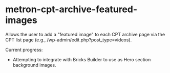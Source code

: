 # metron-cpt-archive-featured-images

Allows the user to add a "featured image" to each CPT archive page via the CPT list page (e.g., /wp-admin/edit.php?post_type=videos).

Current progress:

- Attempting to integrate with Bricks Builder to use as Hero section background images.
